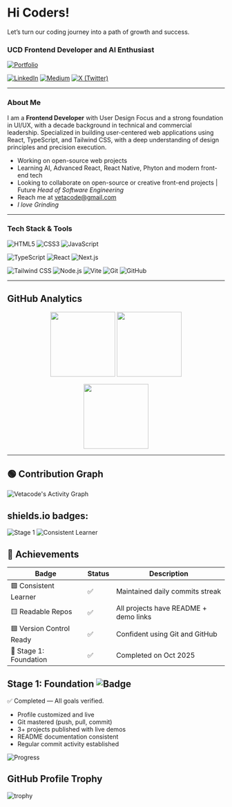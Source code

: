 # Hi Coders!
Let’s turn our coding journey into a path of growth and success.

### UCD Frontend Developer and AI Enthusiast

[![Portfolio](https://img.shields.io/badge/Portfolio%20-%230A66C2.svg?style=for-the-badge&logo=google-chrome&logoColor=white)](https://fiqrie-portfolio.vercel.app/)

[![LinkedIn](https://img.shields.io/badge/-LinkedIn-blue?style=flat&logo=Linkedin&logoColor=white)](https://www.linkedin.com/in/fiqrie-vetacode/)
[![Medium](https://img.shields.io/badge/-Medium-black?style=flat&logo=medium&logoColor=white)](https://medium.com/)
[![X (Twitter)](https://img.shields.io/badge/-Twitter-black?style=flat&logo=x&logoColor=white)](https://x.com/)

---

### About Me
I am a **Frontend Developer** with User Design Focus and a strong foundation in UI/UX, with a decade background in technical and commercial leadership. Specialized in building user-centered web applications using React, TypeScript, and Tailwind CSS, with a deep understanding of design principles and precision execution. 

- Working on open-source web projects  
- Learning AI, Advanced React, React Native, Phyton and modern front-end tech  
- Looking to collaborate on open-source or creative front-end projects | Future *Head of Software Engineering*
- Reach me at vetacode@gmail.com  
- *I love Grinding*  

---

### Tech Stack & Tools
![HTML5](https://img.shields.io/badge/HTML5-E34F26?style=flat&logo=html5&logoColor=white)
![CSS3](https://img.shields.io/badge/CSS3-1572B6?style=flat&logo=css3&logoColor=white)
![JavaScript](https://img.shields.io/badge/JavaScript-F7DF1E?style=flat&logo=javascript&logoColor=black)

![TypeScript](https://img.shields.io/badge/TypeScript-007ACC?style=flat&logo=typescript&logoColor=white)
![React](https://img.shields.io/badge/React-20232A?style=flat&logo=react&logoColor=61DAFB)
![Next.js](https://img.shields.io/badge/Next.js-000000?style=flat&logo=nextdotjs&logoColor=white)

![Tailwind CSS](https://img.shields.io/badge/Tailwind_CSS-38B2AC?style=flat&logo=tailwind-css&logoColor=white)
![Node.js](https://img.shields.io/badge/Node.js-43853D?style=flat&logo=node.js&logoColor=white)
![Vite](https://img.shields.io/badge/Vite-646CFF?style=flat&logo=vite&logoColor=white)
![Git](https://img.shields.io/badge/Git-F05032?style=flat&logo=git&logoColor=white)
![GitHub](https://img.shields.io/badge/GitHub-181717?style=flat&logo=github&logoColor=white)

---

## GitHub Analytics

<p align="center">
  <img height="150em" src="https://github-readme-stats.vercel.app/api?username=vetacode&show_icons=true&theme=tokyonight" />
  <img height="150em" src="https://github-readme-stats.vercel.app/api/top-langs/?username=vetacode&layout=compact&theme=tokyonight" />
</p>

<p align="center">
  <img height="150em" src="https://streak-stats.demolab.com?user=vetacode&theme=tokyonight" />
</p>

---

## 🟢 Contribution Graph

![Vetacode's Activity Graph](https://github-readme-activity-graph.vercel.app/graph?username=vetacode&theme=tokyo-night)

## shields.io badges:

![Stage 1](https://img.shields.io/badge/Stage%201%20Completed-%20✅-brightgreen)
![Consistent Learner](https://img.shields.io/badge/Consistent%20Learner-%20✅-blue)

## 🏅 Achievements

| Badge | Status | Description |
|--------|---------|-------------|
| 🟩 Consistent Learner | ✅ | Maintained daily commits streak |
| 🟨 Readable Repos | ✅ | All projects have README + demo links |
| 🟦 Version Control Ready | ✅ | Confident using Git and GitHub |
| 🏁 Stage 1: Foundation | ✅ | Completed on Oct 2025 |

## Stage 1: Foundation ![Badge](https://img.shields.io/badge/🏁_Foundation_Complete-brightgreen?style=for-the-badge)
✅ Completed — All goals verified.

- Profile customized and live
- Git mastered (push, pull, commit)
- 3+ projects published with live demos
- README documentation consistent
- Regular commit activity established

![Progress](https://img.shields.io/badge/Stage%201%20Progress-100%25-brightgreen?style=for-the-badge)

## GitHub Profile Trophy
![trophy](https://github-profile-trophy.vercel.app/?username=vetacode)


